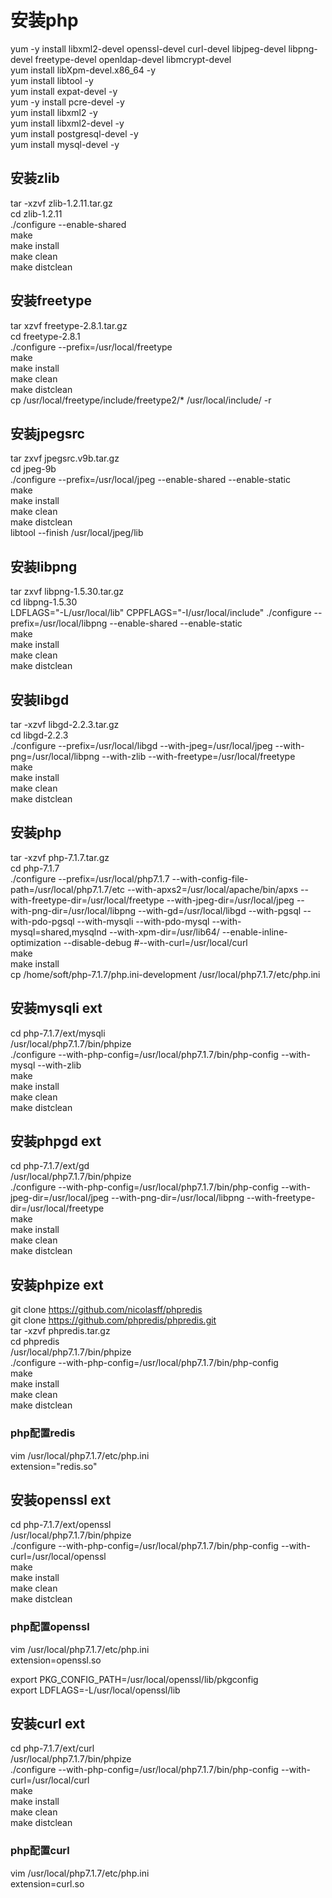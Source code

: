 # 安装php
yum -y install libxml2-devel openssl-devel curl-devel libjpeg-devel libpng-devel freetype-devel openldap-devel libmcrypt-devel  
yum install libXpm-devel.x86_64 -y  
yum install libtool -y  
yum install expat-devel -y  
yum -y install pcre-devel -y  
yum install libxml2 -y  
yum install libxml2-devel -y  
yum install postgresql-devel -y  
yum install mysql-devel -y  

## 安装zlib
tar -xzvf zlib-1.2.11.tar.gz  
cd zlib-1.2.11  
./configure --enable-shared  
make  
make install  
make clean  
make distclean  

## 安装freetype
tar xzvf freetype-2.8.1.tar.gz  
cd freetype-2.8.1  
./configure --prefix=/usr/local/freetype  
make  
make install  
make clean  
make distclean  
cp /usr/local/freetype/include/freetype2/* /usr/local/include/ -r  

## 安装jpegsrc
tar zxvf jpegsrc.v9b.tar.gz  
cd jpeg-9b  
./configure --prefix=/usr/local/jpeg --enable-shared --enable-static    
make  
make install  
make clean  
make distclean  
libtool --finish /usr/local/jpeg/lib    

## 安装libpng
tar zxvf libpng-1.5.30.tar.gz  
cd libpng-1.5.30  
LDFLAGS="-L/usr/local/lib" CPPFLAGS="-I/usr/local/include" ./configure  --prefix=/usr/local/libpng --enable-shared --enable-static  
make  
make install  
make clean  
make distclean  

## 安装libgd
tar -xzvf libgd-2.2.3.tar.gz  
cd libgd-2.2.3  
./configure --prefix=/usr/local/libgd --with-jpeg=/usr/local/jpeg --with-png=/usr/local/libpng --with-zlib --with-freetype=/usr/local/freetype  
make  
make install  
make clean  
make distclean  

## 安装php
tar -xzvf php-7.1.7.tar.gz  
cd php-7.1.7  
./configure --prefix=/usr/local/php7.1.7 --with-config-file-path=/usr/local/php7.1.7/etc --with-apxs2=/usr/local/apache/bin/apxs --with-freetype-dir=/usr/local/freetype  --with-jpeg-dir=/usr/local/jpeg  --with-png-dir=/usr/local/libpng --with-gd=/usr/local/libgd --with-pgsql --with-pdo-pgsql --with-mysqli --with-pdo-mysql --with-mysql=shared,mysqlnd --with-xpm-dir=/usr/lib64/ --enable-inline-optimization --disable-debug  #--with-curl=/usr/local/curl  
make  
make install  
cp /home/soft/php-7.1.7/php.ini-development /usr/local/php7.1.7/etc/php.ini  

## 安装mysqli ext
cd php-7.1.7/ext/mysqli  
/usr/local/php7.1.7/bin/phpize  
./configure --with-php-config=/usr/local/php7.1.7/bin/php-config --with-mysql --with-zlib  
make  
make install  
make clean  
make distclean  

## 安装phpgd ext
cd php-7.1.7/ext/gd  
/usr/local/php7.1.7/bin/phpize  
./configure --with-php-config=/usr/local/php7.1.7/bin/php-config  --with-jpeg-dir=/usr/local/jpeg  --with-png-dir=/usr/local/libpng   --with-freetype-dir=/usr/local/freetype  
make  
make install  
make clean  
make distclean  

## 安装phpize ext
git clone https://github.com/nicolasff/phpredis  
git clone https://github.com/phpredis/phpredis.git  
tar -xzvf phpredis.tar.gz  
cd phpredis  
/usr/local/php7.1.7/bin/phpize  
./configure --with-php-config=/usr/local/php7.1.7/bin/php-config  
make  
make install  
make clean  
make distclean  

### php配置redis
vim /usr/local/php7.1.7/etc/php.ini  
extension="redis.so"  

## 安装openssl ext
cd php-7.1.7/ext/openssl  
/usr/local/php7.1.7/bin/phpize  
./configure --with-php-config=/usr/local/php7.1.7/bin/php-config  --with-curl=/usr/local/openssl  
make  
make install  
make clean  
make distclean  

### php配置openssl
vim /usr/local/php7.1.7/etc/php.ini  
extension=openssl.so  

export PKG_CONFIG_PATH=/usr/local/openssl/lib/pkgconfig  
export LDFLAGS=-L/usr/local/openssl/lib  

## 安装curl ext
cd php-7.1.7/ext/curl  
/usr/local/php7.1.7/bin/phpize  
./configure --with-php-config=/usr/local/php7.1.7/bin/php-config  --with-curl=/usr/local/curl  
make  
make install  
make clean  
make distclean  

### php配置curl
vim /usr/local/php7.1.7/etc/php.ini  
extension=curl.so  
